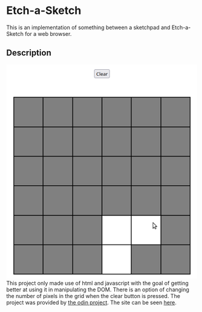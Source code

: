 # Etch-a-Sketch
This is an implementation of something between a sketchpad and Etch-a-Sketch for a web browser.
## Description
![Etch-a-sketch screenshot](eas-screenshot.png)
This project only made use of html and javascript with the goal of getting better at using it in manipulating the DOM. There is an option of changing the number of pixels in the grid when the clear button is pressed. The project was provided by [the odin project](https://www.theodinproject.com/paths/foundations/courses/foundations/lessons/etch-a-sketch-project). The site can be seen [here](https://libmartinito.github.io/eas).
